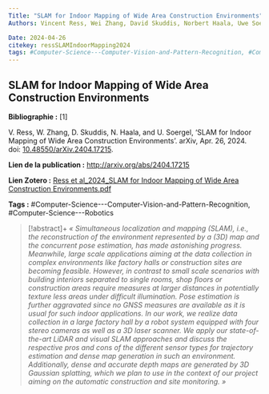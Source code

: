 ```yaml
---
Title: "SLAM for Indoor Mapping of Wide Area Construction Environments"
Authors: Vincent Ress, Wei Zhang, David Skuddis, Norbert Haala, Uwe Soergel

Date: 2024-04-26
citekey: ressSLAMIndoorMapping2024
tags: #Computer-Science---Computer-Vision-and-Pattern-Recognition, #Computer-Science---Robotics
---
```


## SLAM for Indoor Mapping of Wide Area Construction Environments

**Bibliographie :** [1]

V. Ress, W. Zhang, D. Skuddis, N. Haala, and U. Soergel, ‘SLAM for Indoor Mapping of Wide Area Construction Environments’. arXiv, Apr. 26, 2024. doi: [10.48550/arXiv.2404.17215](https://doi.org/10.48550/arXiv.2404.17215).

**Lien de la publication :** http://arxiv.org/abs/2404.17215

**Lien Zotero :** [Ress et al_2024_SLAM for Indoor Mapping of Wide Area Construction Environments.pdf](zotero://select/library/items/6U57HGBU)

**Tags :** #Computer-Science---Computer-Vision-and-Pattern-Recognition, #Computer-Science---Robotics

> [!abstract]+
> _« Simultaneous localization and mapping (SLAM), i.e., the reconstruction of the environment represented by a (3D) map and the concurrent pose estimation, has made astonishing progress. Meanwhile, large scale applications aiming at the data collection in complex environments like factory halls or construction sites are becoming feasible. However, in contrast to small scale scenarios with building interiors separated to single rooms, shop floors or construction areas require measures at larger distances in potentially texture less areas under difficult illumination. Pose estimation is further aggravated since no GNSS measures are available as it is usual for such indoor applications. In our work, we realize data collection in a large factory hall by a robot system equipped with four stereo cameras as well as a 3D laser scanner. We apply our state-of-the-art LiDAR and visual SLAM approaches and discuss the respective pros and cons of the different sensor types for trajectory estimation and dense map generation in such an environment. Additionally, dense and accurate depth maps are generated by 3D Gaussian splatting, which we plan to use in the context of our project aiming on the automatic construction and site monitoring. »_


